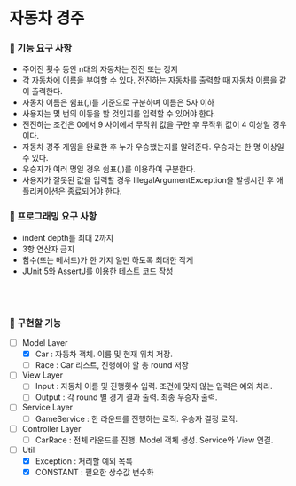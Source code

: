 # 자동차 경주

### 🎯 기능 요구 사항
- 주어진 횟수 동안 n대의 자동차는 전진 또는 정지
- 각 자동차에 이름을 부여할 수 있다. 전진하는 자동차를 출력할 때 자동차 이름을 같이 출력한다.
- 자동차 이름은 쉼표(,)를 기준으로 구분하며 이름은 5자 이하
- 사용자는 몇 번의 이동을 할 것인지를 입력할 수 있어야 한다.
- 전진하는 조건은 0에서 9 사이에서 무작위 값을 구한 후 무작위 값이 4 이상일 경우이다.
- 자동차 경주 게임을 완료한 후 누가 우승했는지를 알려준다. 우승자는 한 명 이상일 수 있다.
- 우승자가 여러 명일 경우 쉼표(,)를 이용하여 구분한다.
- 사용자가 잘못된 값을 입력할 경우 IllegalArgumentException을 발생시킨 후 애플리케이션은 종료되어야 한다.

### 🎯 프로그래밍 요구 사항
- indent depth를 최대 2까지
- 3항 연산자 금지
- 함수(또는 메서드)가 한 가지 일만 하도록 최대한 작게
- JUnit 5와 AssertJ를 이용한 테스트 코드 작성

<br><br>

### 🔧 구현할 기능
- [ ] Model Layer
  - [X] Car : 자동차 객체. 이름 및 현재 위치 저장.
  - [ ] Race : Car 리스트, 진행해야 할 총 round 저장 
- [ ] View Layer
  - [ ] Input : 자동차 이름 및 진행횟수 입력. 조건에 맞지 않는 입력은 예외 처리.
  - [ ] Output : 각 round 별 경기 결과 출력. 최종 우승자 출력.
- [ ] Service Layer
  - [ ] GameService : 한 라운드를 진행하는 로직. 우승자 결정 로직.
- [ ] Controller Layer
  - [ ] CarRace : 전체 라운드를 진행. Model 객체 생성. Service와 View 연결.
- [ ] Util
  - [X] Exception : 처리할 예외 목록
  - [X] CONSTANT : 필요한 상수값 변수화
